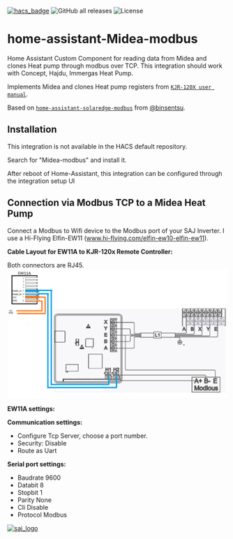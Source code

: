 [![hacs_badge](https://img.shields.io/badge/HACS-Default-orange.svg)](https://github.com/hacs/integration) ![GitHub all releases](https://img.shields.io/github/downloads/wimb0/home-assistant-saj-modbus/total) ![License](https://img.shields.io/github/license/wimb0/home-assistant-saj-modbus)
# home-assistant-Midea-modbus
Home Assistant Custom Component for reading data from Midea and clones Heat pump through modbus over TCP.
This integration should work with Concept, Hajdu, Immergas Heat Pump.


Implements Midea and clones Heat pump registers from [`KJR-120X user manual`](https://hajdurt.hu/files/downloads/b00000114hpdf-20221129154519.pdf).

Based on [`home-assistant-solaredge-modbus`](https://github.com/binsentsu/home-assistant-solaredge-modbus) from [@binsentsu](https://github.com/binsentsu).

## Installation
This integration is not available in the HACS default repository.

Search for "Midea-modbus" and install it.

After reboot of Home-Assistant, this integration can be configured through the integration setup UI

## Connection via Modbus TCP to a Midea Heat Pump
Connect a Modbus to Wifi device to the Modbus port of your SAJ Inverter.
I use a Hi-Flying Elfin-EW11 (www.hi-flying.com/elfin-ew10-elfin-ew11).

**Cable Layout for EW11A to KJR-120x Remote Controller:**

Both connectors are RJ45.
![cable](https://github.com/Yocee84/home-assistant-Midea-modbus/blob/Yocee84-Midea/images/cable.png?raw=true)

**EW11A settings:**

**Communication settings:**
* Configure Tcp Server, choose a port number.
* Security: Disable
* Route as Uart

**Serial port settings:**
* Baudrate 9600
* Databit 8
* Stopbit 1
* Parity None
* Cli Disable
* Protocol Modbus

[![saj_logo](https://github.com/wimb0/home-assistant-saj-modbus/blob/main/images/saj_modbus/logo.png)](https://www.saj-electric.com/)

